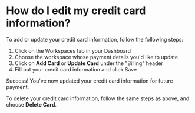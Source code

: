 # How do I edit my credit card information? 

To add or update your credit card information, follow the following steps: 

1. Click on the Workspaces tab in your Dashboard
2. Choose the workspace whose payment details you'd like to update
3. Click on **Add Card** or **Update Card** under the "Billing" header
4. Fill out your credit card information and click Save

Success! You've now updated your credit card information for future payment. 

To delete your credit card information, follow the same steps as above, and choose **Delete Card**. 
